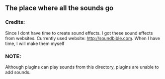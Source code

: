 ## The place where all the sounds go

### Credits:
Since I dont have time to create sound effects. I got these sound effects from websites. Currently used website: http://soundbible.com. When I have time, I will make them myself


### NOTE:
Although plugins can play sounds from this directory, plugins are unable to add sounds.
